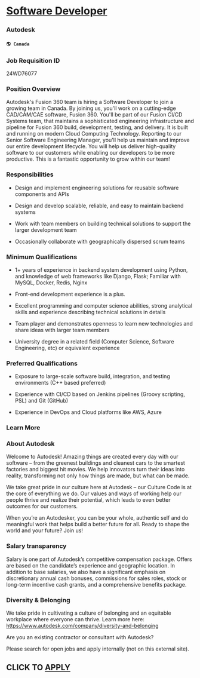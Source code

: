 # [Software Developer](https://www.remotewlb.com/apply/software-developer-66974)  
### Autodesk  
#### `🌎 Canada`  

### Job Requisition ID #

24WD76077

### Position Overview

Autodesk's Fusion 360 team is hiring a Software Developer to join a growing team in Canada. By joining us, you'll work on a cutting-edge CAD/CAM/CAE software, Fusion 360. You'll be part of our Fusion CI/CD Systems team, that maintains a sophisticated engineering infrastructure and pipeline for Fusion 360 build, development, testing, and delivery. It is built and running on modern Cloud Computing Technology. Reporting to our Senior Software Engineering Manager, you'll help us maintain and improve our entire development lifecycle. You will help us deliver high-quality software to our customers while enabling our developers to be more productive. This is a fantastic opportunity to grow within our team!

### Responsibilities

  * Design and implement engineering solutions for reusable software components and APIs

  * Design and develop scalable, reliable, and easy to maintain backend systems

  * Work with team members on building technical solutions to support the larger development team

  * Occasionally collaborate with geographically dispersed scrum teams

### Minimum Qualifications

  * 1+ years of experience in backend system development using Python, and knowledge of web frameworks like Django, Flask; Familiar with MySQL, Docker, Redis, Nginx

  * Front-end development experience is a plus.

  * Excellent programming and computer science abilities, strong analytical skills and experience describing technical solutions in details

  * Team player and demonstrates openness to learn new technologies and share ideas with larger team members

  * University degree in a related field (Computer Science, Software Engineering, etc) or equivalent experience

### Preferred Qualifications

  * Exposure to large-scale software build, integration, and testing environments (C++ based preferred)

  * Experience with CI/CD based on Jenkins pipelines (Groovy scripting, PSL) and Git (GitHub)

  * Experience in DevOps and Cloud platforms like AWS, Azure

### Learn More

### About Autodesk

Welcome to Autodesk! Amazing things are created every day with our software – from the greenest buildings and cleanest cars to the smartest factories and biggest hit movies. We help innovators turn their ideas into reality, transforming not only how things are made, but what can be made.

We take great pride in our culture here at Autodesk – our Culture Code is at the core of everything we do. Our values and ways of working help our people thrive and realize their potential, which leads to even better outcomes for our customers.

When you’re an Autodesker, you can be your whole, authentic self and do meaningful work that helps build a better future for all. Ready to shape the world and your future? Join us!

### Salary transparency

Salary is one part of Autodesk’s competitive compensation package. Offers are based on the candidate’s experience and geographic location. In addition to base salaries, we also have a significant emphasis on discretionary annual cash bonuses, commissions for sales roles, stock or long-term incentive cash grants, and a comprehensive benefits package.

### Diversity & Belonging

We take pride in cultivating a culture of belonging and an equitable workplace where everyone can thrive. Learn more here: https://www.autodesk.com/company/diversity-and-belonging

Are you an existing contractor or consultant with Autodesk?

Please search for open jobs and apply internally (not on this external site).

  
## CLICK TO [APPLY](https://www.remotewlb.com/apply/software-developer-66974)


